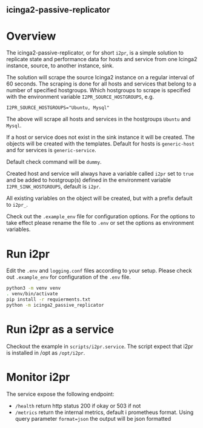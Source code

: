 icinga2-passive-replicator
--------------------------

# Overview
The icinga2-passive-replicator, or for short `i2pr`, is a simple solution to replicate state and performance
data for hosts and service from one Icinga2 instance, source, to another instance, sink.

The solution will scrape the source Icinga2 instance on a regular interval of 60 seconds. 
The scraping is done for all hosts and services that belong to a number of specified hostgroups.
Which hostgroups to scrape is specified with the environment variable `I2PR_SOURCE_HOSTGROUPS`, e.g.

    I2PR_SOURCE_HOSTGROUPS="Ubuntu, Mysql"

The above will scrape all hosts and services in the hostgroups `Ubuntu` and `Mysql`.

If a host or service does not exist in the sink instance it will be created.
The objects will be created with the templates. Default for hosts is `generic-host`
and for services is `generic-service`.

Default check command will be `dummy`.

Created host and service will always have a variable called `i2pr` set to `true` and be added to hostgroup(s) 
defined in the environment variable `I2PR_SINK_HOSTGROUPS`, default is `i2pr`.

All existing variables on the object will be created, but with a prefix default to `i2pr_`.

Check out the `.example_env` file for configuration options. For the options to take effect please
rename the file to `.env` or set the options as environment variables.

# Run i2pr
Edit the `.env` and `logging.conf` files according to your setup. Please check out `.example_env` for configuration of
the `.env` file.

```bash
python3 -m venv venv
. venv/bin/activate
pip install -r requierments.txt
python -m icinga2_passive_replicator
```

# Run i2pr as a service
Checkout the example in `scripts/i2pr.service`. The script expect that i2pr is installed in /opt as 
`/opt/i2pr`.

# Monitor i2pr
The service expose the following endpoint:

- `/health` return http status 200 if okay or 503 if not
- `/metrics` return the internal metrics, default i prometheus format. Using query parameter `format=json` the
output will be json formatted